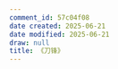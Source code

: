 ```yaml
---
comment_id: 57c04f08
date created: 2025-06-21
date modified: 2025-06-21
draw: null
title: 《刀锋》
---
```

